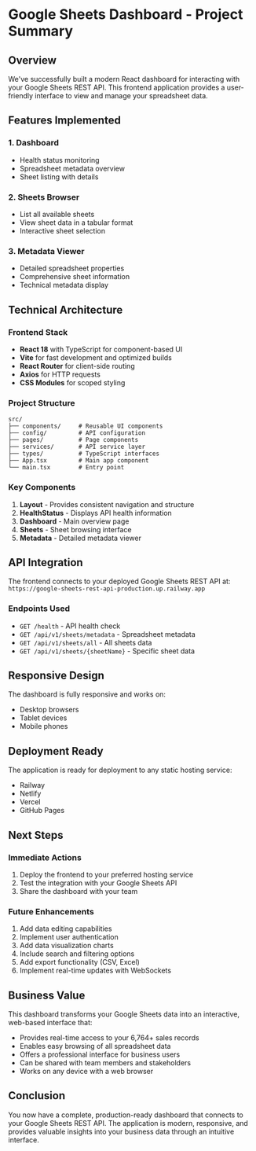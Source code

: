 # Google Sheets Dashboard - Project Summary

## Overview

We've successfully built a modern React dashboard for interacting with your Google Sheets REST API. This frontend application provides a user-friendly interface to view and manage your spreadsheet data.

## Features Implemented

### 1. Dashboard
- Health status monitoring
- Spreadsheet metadata overview
- Sheet listing with details

### 2. Sheets Browser
- List all available sheets
- View sheet data in a tabular format
- Interactive sheet selection

### 3. Metadata Viewer
- Detailed spreadsheet properties
- Comprehensive sheet information
- Technical metadata display

## Technical Architecture

### Frontend Stack
- **React 18** with TypeScript for component-based UI
- **Vite** for fast development and optimized builds
- **React Router** for client-side routing
- **Axios** for HTTP requests
- **CSS Modules** for scoped styling

### Project Structure
```
src/
├── components/     # Reusable UI components
├── config/         # API configuration
├── pages/          # Page components
├── services/       # API service layer
├── types/          # TypeScript interfaces
├── App.tsx         # Main app component
└── main.tsx        # Entry point
```

### Key Components
1. **Layout** - Provides consistent navigation and structure
2. **HealthStatus** - Displays API health information
3. **Dashboard** - Main overview page
4. **Sheets** - Sheet browsing interface
5. **Metadata** - Detailed metadata viewer

## API Integration

The frontend connects to your deployed Google Sheets REST API at:
`https://google-sheets-rest-api-production.up.railway.app`

### Endpoints Used
- `GET /health` - API health check
- `GET /api/v1/sheets/metadata` - Spreadsheet metadata
- `GET /api/v1/sheets/all` - All sheets data
- `GET /api/v1/sheets/{sheetName}` - Specific sheet data

## Responsive Design

The dashboard is fully responsive and works on:
- Desktop browsers
- Tablet devices
- Mobile phones

## Deployment Ready

The application is ready for deployment to any static hosting service:
- Railway
- Netlify
- Vercel
- GitHub Pages

## Next Steps

### Immediate Actions
1. Deploy the frontend to your preferred hosting service
2. Test the integration with your Google Sheets API
3. Share the dashboard with your team

### Future Enhancements
1. Add data editing capabilities
2. Implement user authentication
3. Add data visualization charts
4. Include search and filtering options
5. Add export functionality (CSV, Excel)
6. Implement real-time updates with WebSockets

## Business Value

This dashboard transforms your Google Sheets data into an interactive, web-based interface that:
- Provides real-time access to your 6,764+ sales records
- Enables easy browsing of all spreadsheet data
- Offers a professional interface for business users
- Can be shared with team members and stakeholders
- Works on any device with a web browser

## Conclusion

You now have a complete, production-ready dashboard that connects to your Google Sheets REST API. The application is modern, responsive, and provides valuable insights into your business data through an intuitive interface.